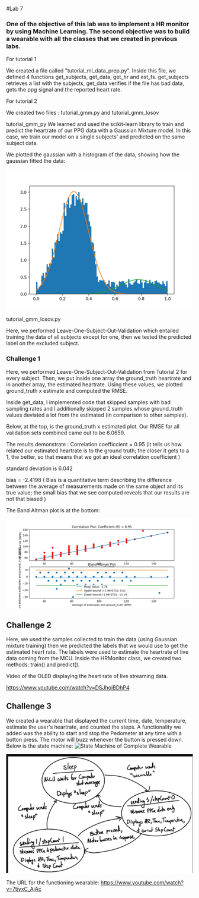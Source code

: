 #Lab 7

### One of the objective of this lab was to implement a HR monitor by using Machine Learning. The second objective was to build a wearable with all the classes that we created in previous labs. 

For tutorial 1
 
We created a file called "tutorial_ml_data_prep.py". Inside this file, we defined 4 functions
get_subjects, get_data, get_hr and est_fs. 
get_subjects retrieves a list with the subjects, 
get_data verifies if the file has bad data, gets the ppg signal and the reported heart rate.

For tutorial 2

We created two files : tutorial_gmm.py and tutorial_gmm_losov

tutorial_gmm_py
We learned and used the scikit-learn library to train and predict the heartrate of our PPG data with a Gaussian Mixture model. In this case, we train our model on a single subjects' and predicted on the same subject data. 

We plotted the gaussian with a histogram of the data, showing how the gaussian fitted the data:

![Gaussian](./images/gmm_histxgaus.png)



tutorial_gmm_losov.py

Here, we performed Leave-One-Subject-Out-Validation which entailed training the data of all subjects except for one, then we tested the predicted label on the excluded subject. 

### Challenge 1
Here, we performed Leave-One-Subject-Out-Validation from Tutorial 2 for every subject. Then, we put inside one array the ground_truth heartrate and in another array, the estimated heartrate.
Using these values, we plotted ground_truth x estimate and computed the RMSE. 

Inside get_data, I implemented code that skipped samples with bad sampling rates and I additionally skipped 2 samples whose ground_truth values deviated a lot from the estimated (in comparison to other samples).

Below, at the top, is the ground_truth x estimated plot. Our RMSE for all validation sets combined came out to be  6.0659. 

The results demonstrate :
Correlation coefficcient = 0.95 (it tells us how related our estimated heartrate is to the ground truth; the closer it gets to a 1, the better, so that means that we got an ideal correlation coefficient )

standard deviation is 6.042 

bias  = -2.4198 ( Bias is a quantitative term describing the difference between the average of measurements made on the same object and its true value; the small bias that we see computed reveals that our results are not that biased )

The Band Altman plot is at the bottom:

![RMSE](./images/RMSE_Altman.png)



## Challenge 2 
Here, we used the samples collected to train the data (using Gaussian mixture training) then we predicted the labels that we would use to get the estimated heart rate. The labels were used to estimate the heartrate of live data coming from the MCU.
Inside the HRMonitor class, we created two methods: train() and predict(). 


Video of the OLED displaying the heart rate of live streaming data.

https://www.youtube.com/watch?v=DSJhoiBDhP4


## Challenge 3

We created a wearable that displayed the current time, date, temperature, estimate the user's heartrate, and counted the steps. A functionality we added was the ability to start and stop the Pedometer at any time with a button press. The motor will buzz whenever the button is pressed down. 
Below is the state machine:
![State Machine of Complete Wearable](./images/c3_statemachine.png)
 
![FSM](./images/statemachinecompletewearable.png)


The URL  for the functioning wearable:
https://www.youtube.com/watch?v=7tjyxC_AjAc

